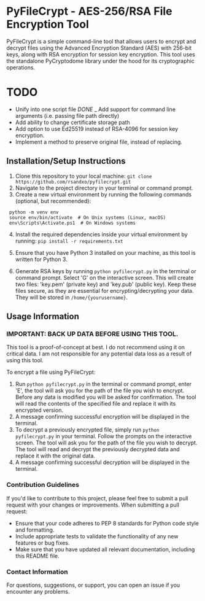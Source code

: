# PyFileCrypt - AES-256/RSA File Encryption Tool


PyFileCrypt is a simple command-line tool that allows users to encrypt and decrypt files using the Advanced Encryption Standard (AES) with 256-bit keys, along with RSA encryption for session key encryption. This tool uses the standalone PyCryptodome library under the hood for its cryptographic operations.

# TODO
- Unify into one script file *DONE*
_ Add support for command line arguments (i.e. passing file path directly)
- Add ability to change certificate storage path
- Add option to use Ed25519 instead of RSA-4096 for session key encryption.
- Implement a method to preserve original file, instead of replacing.

## Installation/Setup Instructions


1. Clone this repository to your local machine: `git clone https://github.com/rsandxo/pyfilecrypt.git`
2. Navigate to the project directory in your terminal or command prompt.
3. Create a new virtual environment by running the following commands (optional, but recommended):
  ```
   python -m venv env
   source env/bin/activate  # On Unix systems (Linux, macOS)
   env\Scripts\Activate.ps1  # On Windows systems
  ``` 
4. Install the required dependencies inside your virtual environment by running:
   `pip install -r requirements.txt`

   
5. Ensure that you have Python 3 installed on your machine, as this tool is written for Python 3.
6. Generate RSA keys by running `python pyfilecrypt.py` in the terminal or command prompt. Select 'G' on the interactive screen. This will create two files: 'key.pem' (private key) and 'key.pub' (public key). Keep these files secure, as they are essential for encrypting/decrypting your data. They will be stored in `/home/{yourusername}`.

## Usage Information

### IMPORTANT: BACK UP DATA BEFORE USING THIS TOOL.
This tool is a proof-of-concept at best. I do not recommend using it on critical data. I am not responsible for any potential data loss as a result of using this tool.

To encrypt a file using PyFileCrypt:
1. Run `python pyfilecrypt.py` in the terminal or command prompt, enter 'E', the tool will ask you for the path of the file you wish to encrypt. Before any data is modified you will be asked for confirmation. The tool will read the contents of the specified file and replace it with its encrypted version.
2. A message confirming successful encryption will be displayed in the terminal.
3. To decrypt a previously encrypted file, simply run `python pyfilecrypt.py` in your terminal. Follow the prompts on the interactive screen. The tool will ask you for the path of the file you wish to decrypt. The tool will read and decrypt the previously decrypted data and replace it with the original data.
4. A message confirming successful decryption will be displayed in the terminal.
   
### Contribution Guidelines


If you'd like to contribute to this project, please feel free to submit a pull request with your changes or improvements. When submitting a pull request:
- Ensure that your code adheres to PEP 8 standards for Python code style and formatting.
- Include appropriate tests to validate the functionality of any new features or bug fixes.
- Make sure that you have updated all relevant documentation, including this README file.

### Contact Information

For questions, suggestions, or support, you can open an issue if you encounter any problems.
